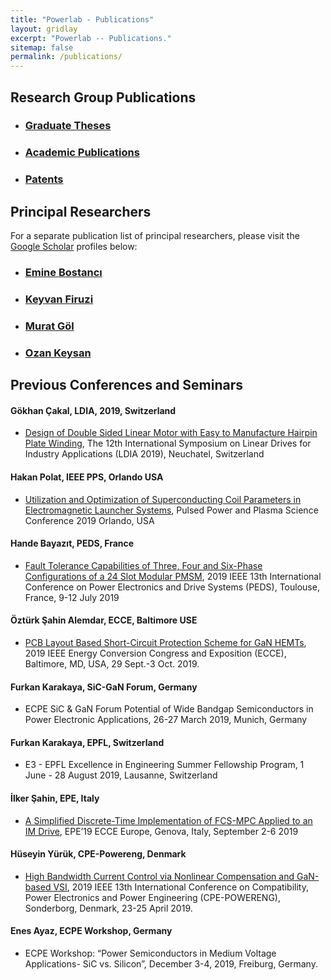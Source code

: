 ```yaml
---
title: "Powerlab - Publications"
layout: gridlay
excerpt: "Powerlab -- Publications."
sitemap: false
permalink: /publications/
---
```


## Research Group Publications

- ### [Graduate Theses](https://avesis.metu.edu.tr/researchteamsite/powerlab/theses)
- ### [Academic Publications](https://avesis.metu.edu.tr/researchteamsite/powerlab/publications)
- ### [Patents](https://avesis.metu.edu.tr/researchteamsite/powerlab/publications)


## Principal Researchers

For a separate publication list of principal researchers, please visit the [Google Scholar](https://scholar.google.com/) profiles below: 

- ### [Emine Bostancı](https://scholar.google.com.tr/citations?user=m-LX_bYAAAAJ&hl=tr&oi=ao)

- ### [Keyvan Firuzi](https://scholar.google.com/citations?user=eFnkCSwAAAAJ&hl=en)

- ### [Murat Göl](https://scholar.google.com.tr/citations?user=iTfkN4oAAAAJ&hl=tr&oi=ao)

- ### [Ozan Keysan](https://scholar.google.com.tr/citations?user=dzuKyxwAAAAJ&hl=tr&oi=ao)


## Previous Conferences and Seminars

#### Gökhan Çakal, LDIA, 2019, Switzerland

* [Design of Double Sided Linear Motor with Easy to Manufacture Hairpin Plate Winding](https://ieeexplore.ieee.org/document/8771020), The 12th International Symposium on Linear Drives for Industry Applications (LDIA 2019), Neuchatel, Switzerland


#### Hakan Polat, IEEE PPS, Orlando USA

* [Utilization and Optimization of Superconducting Coil Parameters in Electromagnetic Launcher Systems](https://ieeexplore.ieee.org/document/9009612), Pulsed Power and Plasma Science Conference 2019 Orlando, USA

#### Hande Bayazıt,  PEDS, France

* [Fault Tolerance Capabilities of Three, Four and Six-Phase Configurations of a 24 Slot Modular PMSM](https://ieeexplore.ieee.org/document/8998851), 2019 IEEE 13th International Conference on Power Electronics and Drive Systems (PEDS), Toulouse, France, 9-12 July 2019


#### Öztürk Şahin Alemdar, ECCE, Baltimore USE

* [PCB Layout Based Short-Circuit Protection Scheme for GaN HEMTs](https://ieeexplore.ieee.org/document/8913081), 2019 IEEE Energy Conversion Congress and Exposition (ECCE),  Baltimore, MD, USA, 29 Sept.-3 Oct. 2019.

#### Furkan Karakaya, SiC-GaN Forum, Germany

* ECPE SiC & GaN Forum Potential of Wide Bandgap Semiconductors in Power Electronic Applications, 26-27 March 2019, Munich, Germany

#### Furkan Karakaya, EPFL, Switzerland

* E3 - EPFL Excellence in Engineering Summer Fellowship Program, 1 June - 28 August 2019, Lausanne, Switzerland

#### İlker Şahin, EPE, Italy

* [A Simplified Discrete-Time Implementation of FCS-MPC Applied to an IM Drive](https://ieeexplore.ieee.org/abstract/document/8915204), EPE’19 ECCE Europe, Genova, Italy, September 2-6 2019

#### Hüseyin Yürük,  CPE-Powereng, Denmark

* [High Bandwidth Current Control via Nonlinear Compensation and GaN-based VSI](https://ieeexplore.ieee.org/abstract/document/8862414), 2019 IEEE 13th International Conference on Compatibility, Power Electronics and Power Engineering (CPE-POWERENG), Sonderborg, Denmark, 23-25 April 2019.

#### Enes Ayaz, ECPE Workshop, Germany

* ECPE Workshop: “Power Semiconductors in Medium Voltage Applications- SiC vs. Silicon”, December 3-4, 2019, Freiburg, Germany.


